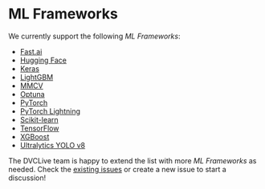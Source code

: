 # ML Frameworks

We currently support the following _ML Frameworks_:

- [Fast.ai](/doc/dvclive/ml-frameworks/fastai)
- [Hugging Face](/doc/dvclive/ml-frameworks/huggingface)
- [Keras](/doc/dvclive/ml-frameworks/keras)
- [LightGBM](/doc/dvclive/ml-frameworks/lightgbm)
- [MMCV](/doc/dvclive/ml-frameworks/mmcv)
- [Optuna](/doc/dvclive/ml-frameworks/optuna)
- [PyTorch](/doc/dvclive/ml-frameworks/pytorch)
- [PyTorch Lightning](/doc/dvclive/ml-frameworks/pytorch-lightning)
- [Scikit-learn](/doc/dvclive/ml-frameworks/scikit-learn)
- [TensorFlow](/doc/dvclive/ml-frameworks/tensorflow)
- [XGBoost](/doc/dvclive/ml-frameworks/xgboost)
- [Ultralytics YOLO v8](/doc/dvclive/ml-frameworks/yolo)

The DVCLive team is happy to extend the list with more _ML Frameworks_ as
needed. Check the
[existing issues](https://github.com/iterative/dvclive/issues?q=is%3Aissue+is%3Aopen+label%3Aintegrations)
or create a new issue to start a discussion!
